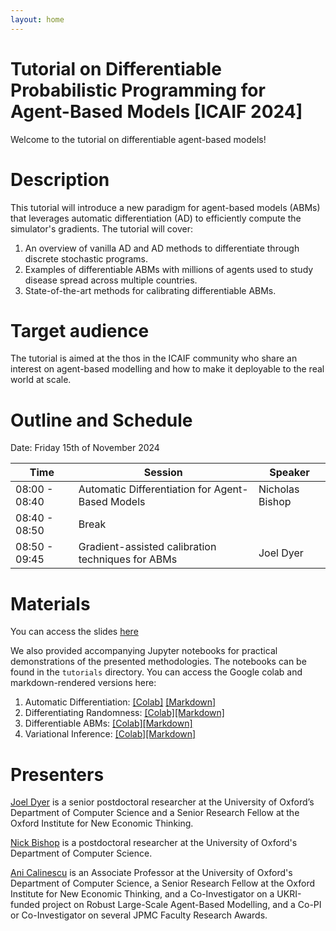 ```yaml
---
layout: home
---
```


# Tutorial on Differentiable Probabilistic Programming for Agent-Based Models [ICAIF 2024]

Welcome to the tutorial on differentiable agent-based models!

# Description

This tutorial will introduce a new paradigm for agent-based models (ABMs) that leverages automatic differentiation (AD) to efficiently compute the simulator's gradients. The tutorial will cover:

1. An overview of vanilla AD and AD methods to differentiate through discrete stochastic programs.
2. Examples of differentiable ABMs with millions of agents used to study disease spread across multiple countries.
3. State-of-the-art methods for calibrating differentiable ABMs.

# Target audience

The tutorial is aimed at the thos in the ICAIF community who share an interest on agent-based modelling and how to make it deployable to the real world at scale. 

# Outline and Schedule

Date: Friday 15th of November 2024

| Time | Session | Speaker |
| --- | --- | --- |
| 08:00 - 08:40 | Automatic Differentiation for Agent-Based Models| Nicholas Bishop|
| 08:40 - 08:50 | Break| |
| 08:50 - 09:45 | Gradient-assisted calibration techniques for ABMs| Joel Dyer|

# Materials

You can access the slides [here](webpage/AAMAS_Tutorial.pdf)

We also provided accompanying Jupyter notebooks for practical demonstrations of the presented methodologies. The notebooks can be found in the `tutorials` directory. You can access the Google colab and markdown-rendered versions here:

1. Automatic Differentiation: [[Colab]](https://colab.research.google.com/github/arnauqb/diff_abms_tutorial/blob/main/notebooks/01-automatic-differentiation.ipynb) [[Markdown]](01-automatic-differentiation)
2. Differentiating Randomness: [[Colab]](https://colab.research.google.com/github/arnauqb/diff_abms_tutorial/blob/main/notebooks/02-differentiating-randomness.ipynb)[[Markdown]](02-differentiating-randomness)
3. Differentiable ABMs: [[Colab]](https://colab.research.google.com/github/arnauqb/diff_abms_tutorial/blob/main/notebooks/03-differentiable-abm.ipynb)[[Markdown]](03-differentiable-abm)
4. Variational Inference: [[Colab]](https://colab.research.google.com/github/arnauqb/diff_abms_tutorial/blob/main/notebooks/04-variational-inference.ipynb)[[Markdown]](04-variational-inference)

# Presenters

[Joel Dyer](https://joelnmdyer.github.io) is a senior postdoctoral researcher at the University of Oxford’s Department of Computer Science and a Senior Research Fellow at the Oxford Institute for New Economic Thinking. 

[Nick Bishop](http://www.nickbishop.net) is a postdoctoral researcher at the University of Oxford's Department of Computer Science.

[Ani Calinescu]() is an Associate Professor at the University of Oxford's Department of Computer Science, a Senior Research Fellow at the Oxford Institute for New Economic Thinking, and a Co-Investigator on a UKRI-funded project on Robust Large-Scale Agent-Based Modelling, and a Co-PI or Co-Investigator on several JPMC Faculty Research Awards.
